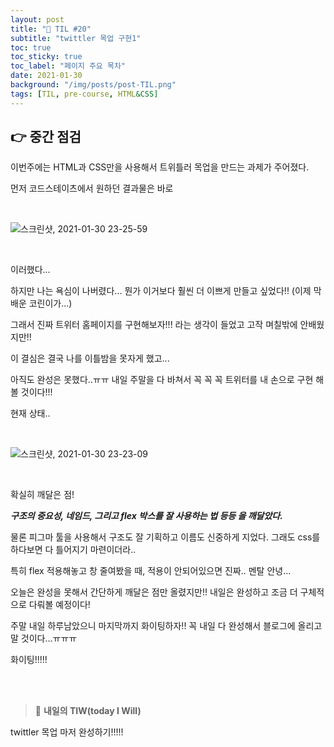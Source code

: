 ```yaml
---
layout: post
title: "📅 TIL #20"
subtitle: "twittler 목업 구현1"
toc: true
toc_sticky: true
toc_label: "페이지 주요 목차"
date: 2021-01-30
background: "/img/posts/post-TIL.png"
tags: [TIL, pre-course, HTML&CSS]
---
```


## 👉 중간 점검

이번주에는 HTML과 CSS만을 사용해서 트위틀러 목업을 만드는 과제가 주어졌다.

먼저 코드스테이츠에서 원하던 결과물은 바로

<br/>

![스크린샷, 2021-01-30 23-25-59](https://user-images.githubusercontent.com/75570915/106359119-ea57f380-6353-11eb-8c75-8c4beaa8993e.png)

<br/>

이러했다...

하지만 나는 욕심이 나버렸다... 뭔가 이거보다 훨씬 더 이쁘게 만들고 싶었다!! (이제 막 배운 코린이가...)

그래서 진짜 트위터 홈페이지를 구현해보자!!! 라는 생각이 들었고 고작 며칠밖에 안배웠지만!!

이 결심은 결국 나를 이틀밤을 못자게 했고...

아직도 완성은 못했다..ㅠㅠ 내일 주말을 다 바쳐서 꼭 꼭 꼭 트위터를 내 손으로 구현 해 볼 것이다!!!

현재 상태..

<br/>

![스크린샷, 2021-01-30 23-23-09](https://user-images.githubusercontent.com/75570915/106359180-47ec4000-6354-11eb-98cb-6e584159356d.png)

<br/>

확실히 깨달은 점!

**_구조의 중요성, 네임드, 그리고 flex 박스를 잘 사용하는 법 등등 을 깨달았다._**

물론 피그마 툴을 사용해서 구조도 잘 기획하고 이름도 신중하게 지었다. 그래도 css를 하다보면 다 틀어지기 마련이더라..

특히 flex 적용해놓고 창 줄여봤을 때, 적용이 안되어있으면 진짜.. 멘탈 안녕...

오늘은 완성을 못해서 간단하게 깨달은 점만 올렸지만!! 내일은 완성하고 조금 더 구체적으로 다뤄볼 예정이다!

주말 내일 하루남았으니 마지막까지 화이팅하자!! 꼭 내일 다 완성해서 블로그에 올리고 말 것이다...ㅠㅠㅠ

화이팅!!!!!

<br/>
<br/>

> 👊 **내일의 TIW(today I Will)**

twittler 목업 마저 완성하기!!!!!
